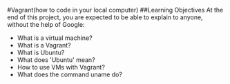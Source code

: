 #Vagrant(how to code in your local computer)
##Learning Objectives
At the end of this project, you are expected to be able to explain to anyone, without the help of Google:
- What is a virtual machine?
- What is a Vagrant?
- What is Ubuntu?
- What does 'Ubuntu' mean?
- How to use VMs with Vagrant?
- What does the command uname do?
